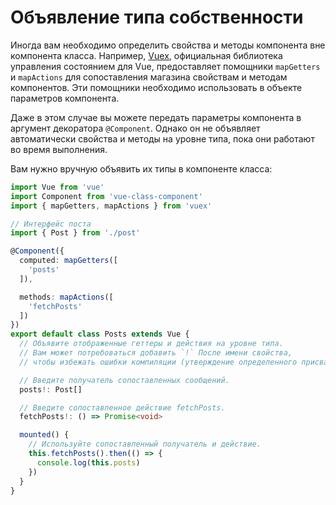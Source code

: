 # Объявление типа собственности

Иногда вам необходимо определить свойства и методы компонента вне компонента класса. Например, [Vuex](https://github.com/vuejs/vuex), официальная библиотека управления состоянием для Vue, предоставляет помощники `mapGetters` и `mapActions` для сопоставления магазина свойствам и методам компонентов. Эти помощники необходимо использовать в объекте параметров компонента.

Даже в этом случае вы можете передать параметры компонента в аргумент декоратора `@Component`. Однако он не объявляет автоматически свойства и методы на уровне типа, пока они работают во время выполнения.

Вам нужно вручную объявить их типы в компоненте класса:

```ts
import Vue from 'vue'
import Component from 'vue-class-component'
import { mapGetters, mapActions } from 'vuex'

// Интерфейс поста
import { Post } from './post'

@Component({
  computed: mapGetters([
    'posts'
  ]),

  methods: mapActions([
    'fetchPosts'
  ])
})
export default class Posts extends Vue {
  // Объявите отображенные геттеры и действия на уровне типа.
  // Вам может потребоваться добавить `!` После имени свойства,
  // чтобы избежать ошибки компиляции (утверждение определенного присваивания).

  // Введите получатель сопоставленных сообщений.
  posts!: Post[]

  // Введите сопоставленное действие fetchPosts.
  fetchPosts!: () => Promise<void>

  mounted() {
    // Используйте сопоставленный получатель и действие.
    this.fetchPosts().then(() => {
      console.log(this.posts)
    })
  }
}
```
